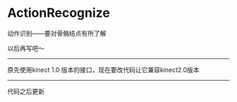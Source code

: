 # ActionRecognize

动作识别——要对骨骼结点有所了解

以后再写吧～

---

原先使用kinect 1.0 版本的接口，现在要改代码让它兼容kinect2.0版本

---

代码之后更新
